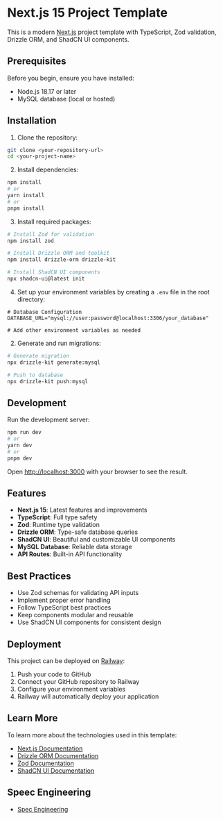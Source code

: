 # Next.js 15 Project Template

This is a modern [Next.js](https://nextjs.org) project template with TypeScript, Zod validation, Drizzle ORM, and ShadCN UI components.

## Prerequisites

Before you begin, ensure you have installed:
- Node.js 18.17 or later
- MySQL database (local or hosted)

## Installation

1. Clone the repository:
```bash
git clone <your-repository-url>
cd <your-project-name>
```

2. Install dependencies:
```bash
npm install
# or
yarn install
# or
pnpm install
```

3. Install required packages:
```bash
# Install Zod for validation
npm install zod

# Install Drizzle ORM and toolkit
npm install drizzle-orm drizzle-kit

# Install ShadCN UI components
npx shadcn-ui@latest init
```

4. Set up your environment variables by creating a `.env` file in the root directory:
```env
# Database Configuration
DATABASE_URL="mysql://user:password@localhost:3306/your_database"

# Add other environment variables as needed
```

2. Generate and run migrations:
```bash
# Generate migration
npx drizzle-kit generate:mysql

# Push to database
npx drizzle-kit push:mysql
```

## Development

Run the development server:
```bash
npm run dev
# or
yarn dev
# or
pnpm dev
```

Open [http://localhost:3000](http://localhost:3000) with your browser to see the result.

## Features

- **Next.js 15**: Latest features and improvements
- **TypeScript**: Full type safety
- **Zod**: Runtime type validation
- **Drizzle ORM**: Type-safe database queries
- **ShadCN UI**: Beautiful and customizable UI components
- **MySQL Database**: Reliable data storage
- **API Routes**: Built-in API functionality

## Best Practices

- Use Zod schemas for validating API inputs
- Implement proper error handling
- Follow TypeScript best practices
- Keep components modular and reusable
- Use ShadCN UI components for consistent design

## Deployment

This project can be deployed on [Railway](https://railway.app/):

1. Push your code to GitHub
2. Connect your GitHub repository to Railway
3. Configure your environment variables
4. Railway will automatically deploy your application

## Learn More

To learn more about the technologies used in this template:

- [Next.js Documentation](https://nextjs.org/docs)
- [Drizzle ORM Documentation](https://orm.drizzle.team)
- [Zod Documentation](https://zod.dev)
- [ShadCN UI Documentation](https://ui.shadcn.com)

## Speec Engineering
- [Spec Engineering](https://www.notion.so/Engineering-Spec-To-Do-List-App-1a2650cc859880e5a932c1f51b8f9ea0?pvs=4)

